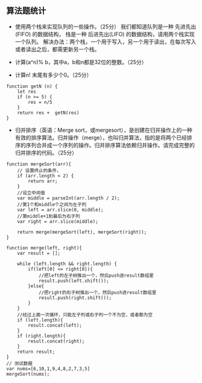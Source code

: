 ## 算法题统计
- 使用两个栈来实现队列的一些操作。（25分）
    我们都知道队列是一种 先进先出(FIFO) 的数据结构， 栈是一种 后进先出(LIFO) 的数据结构，请用两个栈实现一个队列。
解决办法：两个栈，一个用于写入，另一个用于读出，在每次写入或者读出之后，都需更新另一个栈。

- 计算(a^n)% b，其中a，b和n都是32位的整数。（25分）

- 计算n! 末尾有多少个0。（25分）

```
function getN (n) {
    let res
    if (n >= 5) {
        res = n/5
    }
    return res +  getN(res)
}
```

- 归并排序（英语：Merge sort，或mergesort），是创建在归并操作上的一种有效的排序算法。归并操作（merge），也叫归并算法，指的是将两个已经排序的序列合并成一个序列的操作。归并排序算法依赖归并操作。请完成完整的归并排序的代码。（25分）

```
function mergeSort(arr){
    // 设置终止的条件，
    if (arr.length < 2) {
        return arr;
    }
    //设立中间值
    var middle = parseInt(arr.length / 2);
    //第1个和middle个之间为左子列
    var left = arr.slice(0, middle);
    //第middle+1到最后为右子列
    var right = arr.slice(middle);
    
    return merge(mergeSort(left), mergeSort(right));
}

function merge(left, right){
    var result = [];

    while (left.length && right.length) {
        if(left[0] <= right[0]){
            //把left的左子树推出一个，然后push进result数组里
            result.push(left.shift());
        }else{
            //把right的右子树推出一个，然后push进result数组里
            result.push(right.shift());
        }
    }
    //经过上面一次循环，只能左子列或右子列一个不为空，或者都为空
    if (left.length){
        result.concat(left);
    }
    if (right.length){
        result.concat(right);
    }
    return result;
}
// 测试数据
var nums=[6,10,1,9,4,8,2,7,3,5]
mergeSort(nums);

```